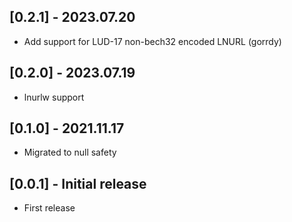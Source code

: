 ## [0.2.1] - 2023.07.20
- Add support for LUD-17 non-bech32 encoded LNURL (gorrdy)

## [0.2.0] - 2023.07.19
- lnurlw support

## [0.1.0] - 2021.11.17
- Migrated to null safety

## [0.0.1] - Initial release
* First release